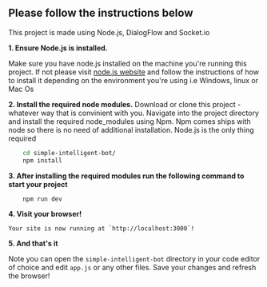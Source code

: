 ## Please follow the instructions below
This project is made using Node.js, DialogFlow and Socket.io

  **1. Ensure Node.js is installed.**

Make sure you have node.js installed on the machine you're running this project. If not please visit [node.js website](https://nodejs.org) and follow the instructions of how to install it depending on the environment you're using i.e Windows, linux or Mac Os

  **2. Install the required node modules.**
Download or clone this project - whatever way that is convinient with you. Navigate into the project directory and install     the required node_modules using Npm. Npm comes ships with node so there is no need of additional installation. Node.js is
the only thing required

```sh
    cd simple-intelligent-bot/
    npm install
```

  **3. After installing the required modules run the following command to start your project**

```sh
    npm run dev
```

  **4. Visit your browser!**

    Your site is now running at `http://localhost:3000`! 
    
   **5. And that's it**
   
Note you can open the `simple-intelligent-bot` directory in your code editor of choice and edit `app.js` or any other files. Save your changes and refresh the browser!
